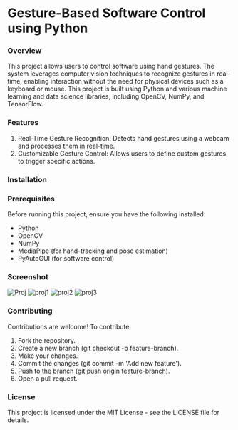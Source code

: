 # Gesture-Based Software Control using Python
### Overview
This project allows users to control software using hand gestures. The system leverages computer vision techniques to recognize gestures in real-time, enabling interaction without the need for physical devices such as a keyboard or mouse. This project is built using Python and various machine learning and data science libraries, including OpenCV, NumPy, and TensorFlow.

### Features
1.  Real-Time Gesture Recognition: Detects hand gestures using a webcam and processes them in real-time.
2.  Customizable Gesture Control: Allows users to define custom gestures to trigger specific actions.

### Installation
### Prerequisites
Before running this project, ensure you have the following installed:

*  Python
*  OpenCV
*  NumPy
*  MediaPipe (for hand-tracking and pose estimation)
*  PyAutoGUI (for software control)
### Screenshot
![Proj](https://github.com/user-attachments/assets/2af190f1-22c7-4dfb-8549-3c3dda4a1ca4)
![proj1](https://github.com/user-attachments/assets/0f1c5b0e-c331-4782-80c9-856cd026a76b)
![proj2](https://github.com/user-attachments/assets/c92aed1b-655b-406e-8449-63442e5811c9)
![proj3](https://github.com/user-attachments/assets/9f629a87-3e6d-4f47-a342-648473e032ae)

### Contributing
Contributions are welcome! To contribute:

1.  Fork the repository.
2.  Create a new branch (git checkout -b feature-branch).
3.  Make your changes.
4.  Commit the changes (git commit -m 'Add new feature').
5.  Push to the branch (git push origin feature-branch).
6.  Open a pull request.

### License
This project is licensed under the MIT License - see the LICENSE file for details.
